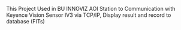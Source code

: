 This Project Used in BU INNOVIZ AOI Station to Communication with Keyence Vision Sensor IV3 via TCP/IP, Display result and record to database (FITs)
